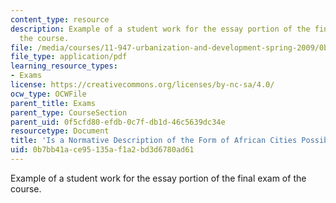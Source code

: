 ```yaml
---
content_type: resource
description: Example of a student work for the essay portion of the final exam of
  the course.
file: /media/courses/11-947-urbanization-and-development-spring-2009/0b7bb41ace95135af1a2bd3d6780ad61_MIT11_947s09_sw04.pdf
file_type: application/pdf
learning_resource_types:
- Exams
license: https://creativecommons.org/licenses/by-nc-sa/4.0/
ocw_type: OCWFile
parent_title: Exams
parent_type: CourseSection
parent_uid: 0f5cfd80-efdb-0c7f-db1d-46c5639dc34e
resourcetype: Document
title: 'Is a Normative Description of the Form of African Cities Possible? '
uid: 0b7bb41a-ce95-135a-f1a2-bd3d6780ad61
---
```

Example of a student work for the essay portion of the final exam of the course.